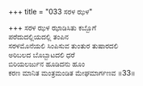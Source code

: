 +++
title = "033 ಸರಳ ಝಳ"

+++
ಸರಳ ಝಳ ಝಾಡಿಸಿತು ಕಬ್ಬೊಗೆ   
ಪರೆದುದಲ್ಲಿಯದಲ್ಲಿ ತಂಪಿನ    
ಸರಳಮೊನೆಯಲಿ ಸಿಂಪಿಸುವ ತುಂತುರ ತುಷಾರದಲಿ   
ಅರಿಬಲದ ಬೊಬ್ಬಾಟದಲಿ ಧರೆ   
ಬಿರಿಯಲರ್ಜುನ ಹೂಡಿದನು ಹೂಂ   
ಕರಣ ಮಾನಿತ ಮಂತ್ರಮಂಡಿತ ಮೇಘಮಾರ್ಗಣವ        ॥33॥
